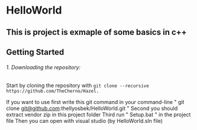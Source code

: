 # HelloWorld

## This is project is exmaple of some basics in c++

## Getting Started

###### 1. Downloading the repository:

Start by cloning the repository with ``` git clone --recursive https://github.com/TheCherno/Hazel. ```

If you want to use first write this git command in your command-line " git clone git@github.com:theIlyosbek/HelloWorld.git "
Second you should extract vendor zip in this project folder
Third run " Setup.bat " in the project file
Then you can open with visual studio (by HelloWorld.sln file)
